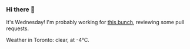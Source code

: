 ### Hi there :wave:

It's Wednesday! I'm probably working for [this bunch](https://github.com/kohofinancial), reviewing some pull requests.

Weather in Toronto: clear, at -4°C.
